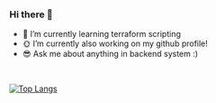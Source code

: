 ### Hi there 👋

- 🌱 I’m currently learning terraform scripting
- :sun_with_face: I’m currently also working on my github profile!
- :sunglasses: Ask me about anything in backend system :)

<br/>

[![Top Langs](https://github-readme-stats.vercel.app/api/top-langs/?username=pritisolanki&langs_count=8&layout=compact&theme=tokyonight)](https://github.com/pritisolanki/github-readme-stats)

